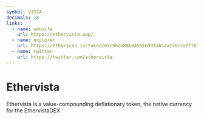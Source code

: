 ```yaml
---
symbol: VISTA
decimals: 18
links:
  - name: website
    url: https://ethervista.app/
  - name: explorer
    url: https://etherscan.io/token/0xc9bca88b04581699fab5aa276ccaff7df957cbbf
  - name: twitter
    url: https://twitter.com/ethervista
---
```


# Ethervista

Ethervista is a value-compounding deflationary token, the native currency for the EthervistaDEX
